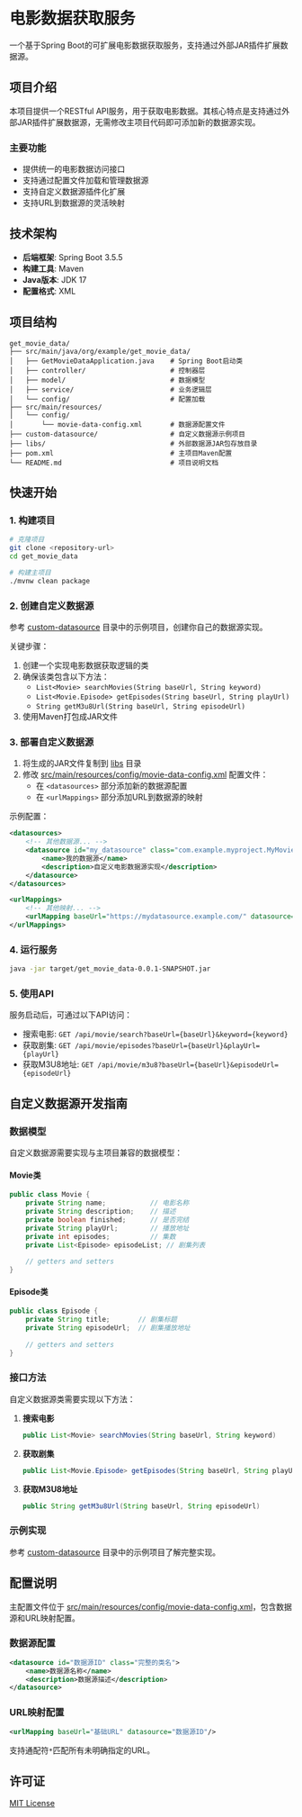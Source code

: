 # 电影数据获取服务

一个基于Spring Boot的可扩展电影数据获取服务，支持通过外部JAR插件扩展数据源。

## 项目介绍

本项目提供一个RESTful API服务，用于获取电影数据。其核心特点是支持通过外部JAR插件扩展数据源，无需修改主项目代码即可添加新的数据源实现。

### 主要功能

- 提供统一的电影数据访问接口
- 支持通过配置文件加载和管理数据源
- 支持自定义数据源插件化扩展
- 支持URL到数据源的灵活映射

## 技术架构

- **后端框架**: Spring Boot 3.5.5
- **构建工具**: Maven
- **Java版本**: JDK 17
- **配置格式**: XML

## 项目结构

```
get_movie_data/
├── src/main/java/org/example/get_movie_data/
│   ├── GetMovieDataApplication.java    # Spring Boot启动类
│   ├── controller/                     # 控制器层
│   ├── model/                          # 数据模型
│   ├── service/                        # 业务逻辑层
│   └── config/                         # 配置加载
├── src/main/resources/
│   └── config/
│       └── movie-data-config.xml       # 数据源配置文件
├── custom-datasource/                  # 自定义数据源示例项目
├── libs/                               # 外部数据源JAR包存放目录
├── pom.xml                             # 主项目Maven配置
└── README.md                           # 项目说明文档
```

## 快速开始

### 1. 构建项目

```bash
# 克隆项目
git clone <repository-url>
cd get_movie_data

# 构建主项目
./mvnw clean package
```

### 2. 创建自定义数据源

参考 [custom-datasource](custom-datasource) 目录中的示例项目，创建你自己的数据源实现。

关键步骤：
1. 创建一个实现电影数据获取逻辑的类
2. 确保该类包含以下方法：
   - `List<Movie> searchMovies(String baseUrl, String keyword)`
   - `List<Movie.Episode> getEpisodes(String baseUrl, String playUrl)`
   - `String getM3u8Url(String baseUrl, String episodeUrl)`
3. 使用Maven打包成JAR文件

### 3. 部署自定义数据源

1. 将生成的JAR文件复制到 [libs](file:///C:/Users/Administrator/Desktop/get_movie_data/libs) 目录
2. 修改 [src/main/resources/config/movie-data-config.xml](file:///C:/Users/Administrator/Desktop/get_movie_data/src/main/resources/config/movie-data-config.xml) 配置文件：
   - 在 `<datasources>` 部分添加新的数据源配置
   - 在 `<urlMappings>` 部分添加URL到数据源的映射

示例配置：
```xml
<datasources>
    <!-- 其他数据源... -->
    <datasource id="my_datasource" class="com.example.myproject.MyMovieService">
        <name>我的数据源</name>
        <description>自定义电影数据源实现</description>
    </datasource>
</datasources>

<urlMappings>
    <!-- 其他映射... -->
    <urlMapping baseUrl="https://mydatasource.example.com/" datasource="my_datasource"/>
</urlMappings>
```

### 4. 运行服务

```bash
java -jar target/get_movie_data-0.0.1-SNAPSHOT.jar
```

### 5. 使用API

服务启动后，可通过以下API访问：

- 搜索电影: `GET /api/movie/search?baseUrl={baseUrl}&keyword={keyword}`
- 获取剧集: `GET /api/movie/episodes?baseUrl={baseUrl}&playUrl={playUrl}`
- 获取M3U8地址: `GET /api/movie/m3u8?baseUrl={baseUrl}&episodeUrl={episodeUrl}`

## 自定义数据源开发指南

### 数据模型

自定义数据源需要实现与主项目兼容的数据模型：

#### Movie类
```java
public class Movie {
    private String name;           // 电影名称
    private String description;    // 描述
    private boolean finished;      // 是否完结
    private String playUrl;        // 播放地址
    private int episodes;          // 集数
    private List<Episode> episodeList; // 剧集列表
    
    // getters and setters
}
```

#### Episode类
```java
public class Episode {
    private String title;       // 剧集标题
    private String episodeUrl;  // 剧集播放地址
    
    // getters and setters
}
```

### 接口方法

自定义数据源类需要实现以下方法：

1. **搜索电影**
   ```java
   public List<Movie> searchMovies(String baseUrl, String keyword)
   ```
   
2. **获取剧集**
   ```java
   public List<Movie.Episode> getEpisodes(String baseUrl, String playUrl)
   ```
   
3. **获取M3U8地址**
   ```java
   public String getM3u8Url(String baseUrl, String episodeUrl)
   ```

### 示例实现

参考 [custom-datasource](custom-datasource) 目录中的示例项目了解完整实现。

## 配置说明

主配置文件位于 [src/main/resources/config/movie-data-config.xml](file:///C:/Users/Administrator/Desktop/get_movie_data/src/main/resources/config/movie-data-config.xml)，包含数据源和URL映射配置。

### 数据源配置
```xml
<datasource id="数据源ID" class="完整的类名">
    <name>数据源名称</name>
    <description>数据源描述</description>
</datasource>
```

### URL映射配置
```xml
<urlMapping baseUrl="基础URL" datasource="数据源ID"/>
```

支持通配符`*`匹配所有未明确指定的URL。

## 许可证

[MIT License](LICENSE)